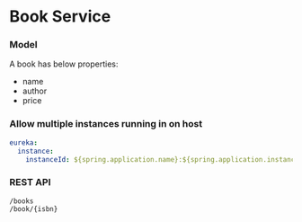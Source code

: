 # Book Service

### Model

A book has below properties:

- name
- author
- price


### Allow multiple instances running in on host

```yml
eureka:
  instance:
    instanceId: ${spring.application.name}:${spring.application.instance_id:${random.value}}
```

### REST API

```
/books
/book/{isbn}
```
